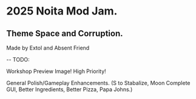 # 2025 Noita Mod Jam.

## Theme Space and Corruption.
Made by Extol and Absent Friend

-- TODO:

Workshop Preview Image! High Priority!

General Polish/Gameplay Enhancements. (S to Stabalize, Moon Complete GUI, Better Ingredients, Better Pizza, Papa Johns.)
